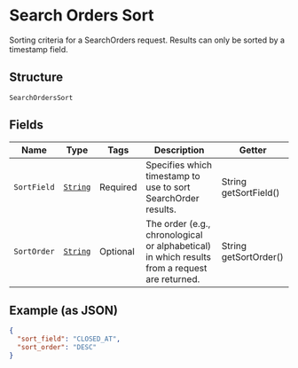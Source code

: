
# Search Orders Sort

Sorting criteria for a SearchOrders request. Results can only be sorted
by a timestamp field.

## Structure

`SearchOrdersSort`

## Fields

| Name | Type | Tags | Description | Getter |
|  --- | --- | --- | --- | --- |
| `SortField` | [`String`](/doc/models/search-orders-sort-field.md) | Required | Specifies which timestamp to use to sort SearchOrder results. | String getSortField() |
| `SortOrder` | [`String`](/doc/models/sort-order.md) | Optional | The order (e.g., chronological or alphabetical) in which results from a request are returned. | String getSortOrder() |

## Example (as JSON)

```json
{
  "sort_field": "CLOSED_AT",
  "sort_order": "DESC"
}
```


